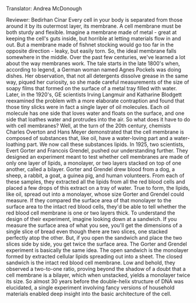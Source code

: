 

Translator: Andrea McDonough

Reviewer: Bedirhan Cinar
Every cell in your body
is separated from those around it
by its outermost layer,
its membrane.
A cell membrane must be both sturdy and flexible.
Imagine a membrane made of metal -
great at keeping the cell&#39;s guts inside,
but horrible at letting materials flow in and out.
But a membrane made of fishnet stocking
would go too far in the opposite direction -
leaky, but easily torn.
So, the ideal membrane falls somewhere in the middle.
Over the past few centuries,
we&#39;ve learned a lot about the way membranes work.
The tale starts in the late 1800&#39;s
when, according to legend,
a German woman named Agnes Pockels was doing dishes.
Her observation, that not all detergents
dissolve grease in the same way,
piqued her curiosity,
so she made careful measurements
of the size of soapy films
that formed on the surface
of a metal tray filled with water.
Later, in the 1920&#39;s, GE scientists
Irving Langmuir and Katharine Blodgett
reexamined the problem with a more elaborate contraption
and found that those tiny slicks
were in fact a single layer of oil molecules.
Each oil molecule has one side
that loves water and floats on the surface,
and one side that loathes water
and protrudes into the air.
So what does it have to do with cell membranes?
Well, at the turn of the 20th century,
chemists Charles Overton and Hans Meyer
demonstrated that the cell membrane
is composed of substances that,
like oil,
have a water-loving part
and a water-loathing part.
We now call these substances lipids.
In 1925, two scientists,
Evert Gorter and Francois Grendel,
pushed our understanding further.
They designed an experiment meant to test
whether cell membranes
are made of only one layer of lipids,
a monolayer,
or two layers stacked on top of one another,
called a bilayer.
Gorter and Grendel drew blood
from a dog,
a sheep,
a rabbit,
a goat,
a guinea pig,
and human volunteers.
From each of these samples,
they extracted all the lipids
from all the red blood cells
and placed a few drops of this extract
on a tray of water.
True to form, the lipids, like oil,
spread out into a monolayer,
whose size Gorter and Grendel could measure.
If they compared the surface area of that monolayer
to the surface area to the intact red blood cells,
they&#39;d be able to tell
whether the red blood cell membrane
is one or two layers thick.
To understand the design of their experiment,
imagine looking down at a sandwich.
If you measure the surface area of what you see,
you&#39;ll get the dimensions of a single slice of bread
even though there are two slices,
one stacked perfectly atop the other.
But, if you open the sandwich
and place the two slices side by side,
you get twice the surface area.
The Gorter and Grendel experiment
is basically the same idea.
The open sandwich is the monolayer formed
by extracted cellular lipids spreading out into a sheet.
The closed sandwich is the intact red blood cell membrane.
Low and behold, they observed a two-to-one ratio,
proving beyond the shadow of a doubt
that a cell membrane is a bilayer,
which when unstacked,
yields a monolayer twice its size.
So almost 30 years before the double-helix structure
of DNA was elucidated,
a single experiment
involving fancy versions of household materials
enabled deep insight
into the basic architecture of the cell.
